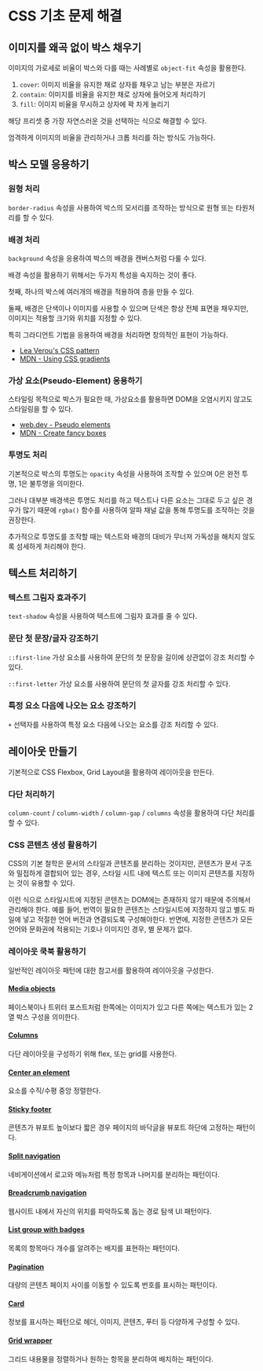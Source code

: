 # CSS 기초 문제 해결

## 이미지를 왜곡 없이 박스 채우기

이미지의 가로세로 비율이 박스와 다를 때는 사례별로 `object-fit` 속성을 활용한다.

1. `cover`: 이미지 비율을 유지한 채로 상자를 채우고 남는 부분은 자르기
2. `contain`: 이미지를 비율을 유지한 채로 상자에 들어오게 처리하기
3. `fill`: 이미지 비율을 무시하고 상자에 꽉 차게 늘리기

해당 프리셋 중 가장 자연스러운 것을 선택하는 식으로 해결할 수 있다.

엄격하게 이미지의 비율을 관리하거나 크롭 처리를 하는 방식도 가능하다.

## 박스 모델 응용하기

### 원형 처리

`border-radius` 속성을 사용하여 박스의 모서리를 조작하는 방식으로 원형 또는 타원처리를 할 수 있다.

### 배경 처리

`background` 속성을 응용하여 박스의 배경을 캔버스처럼 다룰 수 있다.

배경 속성을 활용하기 위해서는 두가지 특성을 숙지하는 것이 좋다.

첫째, 하나의 박스에 여러개의 배경을 적용하여 층을 만들 수 있다.

둘째, 배경은 단색이나 이미지를 사용할 수 있으며 단색은 항상 전체 표면을 채우지만, 이미지는 적용할 크기와 위치를 지정할 수 있다.

특히 그라디언트 기법을 응용하여 배경을 처리하면 창의적인 표현이 가능하다.

- [Lea Verou's CSS pattern](https://projects.verou.me/css3patterns/)
- [MDN - Using CSS gradients](https://developer.mozilla.org/en-US/docs/Web/CSS/CSS_images/Using_CSS_gradients)

### 가상 요소(Pseudo-Element) 응용하기

스타일링 목적으로 박스가 필요한 때, 가상요소를 활용하면 DOM을 오염시키지 않고도 스타일링을 할 수 있다.

- [web.dev - Pseudo elements](https://web.dev/learn/css/pseudo-elements/)
- [MDN - Create fancy boxes](https://developer.mozilla.org/en-US/docs/Learn/CSS/Howto/Create_fancy_boxes)

### 투명도 처리

기본적으로 박스의 투명도는 `opacity` 속성을 사용하여 조작할 수 있으며 0은 완전 투명, 1은 불투명을 의미한다.

그러나 대부분 배경색은 투명도 처리를 하고 텍스트나 다른 요소는 그대로 두고 싶은 경우가 많기 때문에 `rgba()` 함수를 사용하여 알파 채널 값을 통해 투명도를 조작하는 것을 권장한다.

추가적으로 투명도를 조작할 때는 텍스트와 배경의 대비가 무너져 가독성을 해치지 않도록 섬세하게 처리해야 한다.

## 텍스트 처리하기

### 텍스트 그림자 효과주기

`text-shadow` 속성을 사용하여 텍스트에 그림자 효과를 줄 수 있다.

### 문단 첫 문장/글자 강조하기

`::first-line` 가상 요소를 사용하여 문단의 첫 문장을 길이에 상관없이 강조 처리할 수 있다.

`::first-letter` 가상 요소를 사용하여 문단의 첫 글자를 강조 처리할 수 있다.

### 특정 요소 다음에 나오는 요소 강조하기

`+` 선택자를 사용하여 특정 요소 다음에 나오는 요소를 강조 처리할 수 있다.

## 레이아웃 만들기

기본적으로 CSS Flexbox, Grid Layout을 활용하여 레이아웃을 만든다.

### 다단 처리하기

`column-count` / `column-width` / `column-gap` / `columns` 속성을 활용하여 다단 처리를 할 수 있다.

### CSS 콘텐츠 생성 활용하기

CSS의 기본 철학은 문서의 스타일과 콘텐츠를 분리하는 것이지만, 콘텐츠가 문서 구조와 밀접하게 결합되어 있는 경우, 스타일 시트 내에 텍스트 또는 이미지 콘텐츠를 지정하는 것이 유용할 수 있다.

이런 식으로 스타일시트에 지정된 콘텐츠는 DOM에는 존재하지 않기 때문에 주의해서 관리해야 한다. 예를 들어, 번역이 필요한 콘텐츠는 스타일시트에 지정하지 않고 별도 파일에 넣고 적절한 언어 버전과 연결되도록 구성해야한다.
반면에, 지정한 콘텐츠가 모든 언어와 문화권에 적용되는 기호나 이미지인 경우, 별 문제가 없다.

### 레이아웃 쿡북 활용하기

일반적인 레이아웃 패턴에 대한 참고서를 활용하여 레이아웃을 구성한다.

#### [Media objects](https://developer.mozilla.org/en-US/docs/Web/CSS/Layout_cookbook/Media_objects)

페이스북이나 트위터 포스트처럼 한쪽에는 이미지가 있고 다른 쪽에는 텍스트가 있는 2열 박스 구성을 의미한다.

#### [Columns](https://developer.mozilla.org/en-US/docs/Web/CSS/Layout_cookbook/Column_layouts)

다단 레이아웃을 구성하기 위해 flex, 또는 grid를 사용한다.

#### [Center an element](https://developer.mozilla.org/en-US/docs/Web/CSS/Layout_cookbook/Center_an_element)

요소를 수직/수평 중앙 정렬한다.

#### [Sticky footer](https://developer.mozilla.org/en-US/docs/Web/CSS/Layout_cookbook/Sticky_footers)

콘텐츠가 뷰포트 높이보다 짧은 경우 페이지의 바닥글을 뷰포트 하단에 고정하는 패턴이다.

#### [Split navigation](https://developer.mozilla.org/en-US/docs/Web/CSS/Layout_cookbook/Split_Navigation)

네비게이션에서 로고와 메뉴처럼 특정 항목과 나머지를 분리하는 패턴이다.

#### [Breadcrumb navigation](https://developer.mozilla.org/en-US/docs/Web/CSS/Layout_cookbook/Breadcrumb_Navigation)

웹사이트 내에서 자신의 위치를 파악하도록 돕는 경로 탐색 UI 패턴이다.

#### [List group with badges](https://developer.mozilla.org/en-US/docs/Web/CSS/Layout_cookbook/List_group_with_badges)

목록의 항목마다 개수를 알려주는 배지를 표현하는 패턴이다.

#### [Pagination](https://developer.mozilla.org/en-US/docs/Web/CSS/Layout_cookbook/Pagination)

대량의 콘텐츠 페이지 사이를 이동할 수 있도록 번호를 표시하는 패턴이다.

#### [Card](https://developer.mozilla.org/en-US/docs/Web/CSS/Layout_cookbook/Card)

정보를 표시하는 패턴으로 헤더, 이미지, 콘텐츠, 푸터 등 다양하게 구성할 수 있다.

#### [Grid wrapper](https://developer.mozilla.org/en-US/docs/Web/CSS/Layout_cookbook/Grid_wrapper)

그리드 내용물을 정렬하거나 원하는 항목을 분리하여 배치하는 패턴이다.
